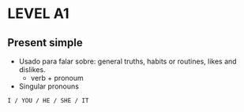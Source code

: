 # LEVEL A1

## Present simple
  - Usado para falar sobre: general truths, habits or routines, likes and dislikes.
    * verb + pronoum
  - Singular pronouns 
```
I / YOU / HE / SHE / IT
```

